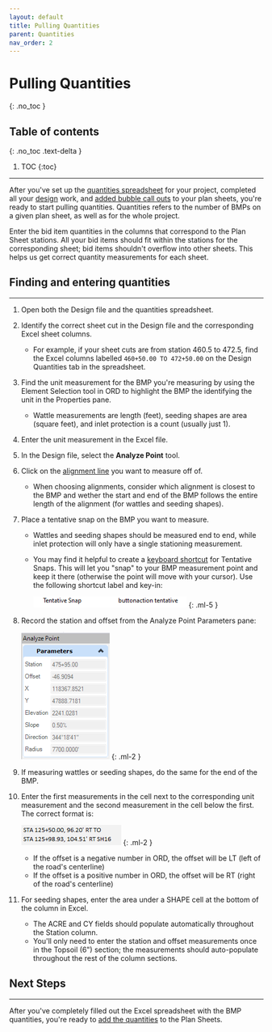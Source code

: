 ```yaml
---
layout: default
title: Pulling Quantities
parent: Quantities
nav_order: 2
---
```


# Pulling Quantities
{: .no_toc }

## Table of contents
{: .no_toc .text-delta }

1. TOC
{:toc}

---

After you've set up the [quantities spreadsheet] for your project, completed all your [design] work, and [added bubble call outs] to your plan sheets, you're ready to start pulling quantities. Quantities refers to the number of BMPs on a given plan sheet, as well as for the whole project. 

Enter the bid item quantities in the columns that correspond to the Plan Sheet stations. All your bid items should fit within the stations for the corresponding sheet; bid items shouldn't overflow into other sheets. This helps us get correct quantity measurements for each sheet.

## Finding and entering quantities
***

1. Open both the Design file and the quantities spreadsheet.
2. Identify the correct sheet cut in the Design file and the corresponding Excel sheet columns.
    - For example, if your sheet cuts are from station 460.5 to 472.5, find the Excel columns labelled `460+50.00 TO 472+50.00` on the Design Quantities tab in the spreadsheet.
3. Find the unit measurement for the BMP you're measuring by using the Element Selection tool in ORD to highlight the BMP the identifying the unit in the Properties pane.
    - Wattle measurements are length (feet), seeding shapes are area (square feet), and inlet protection is a count (usually just 1).
4. Enter the unit measurement in the Excel file.
3. In the Design file, select the **Analyze Point** tool.
4. Click on the [alignment line] you want to measure off of.
    - When choosing alignments, consider which alignment is closest to the BMP and wether the start and end of the BMP follows the entire length of the alignment (for wattles and seeding shapes).
5.  Place a tentative snap on the BMP you want to measure.
    - Wattles and seeding shapes should be measured end to end, while inlet protection will only have a single stationing measurement.
    - You may find it helpful to create a [keyboard shortcut] for Tentative Snaps. This will let you "snap" to your BMP measurement point and keep it there (otherwise the point will move with your cursor). Use the following shortcut label and key-in:

        ![](/assets/images/tentative-snap-shortcut.png)
        {: .ml-5 }

6. Record the station and offset from the Analyze Point Parameters pane:

    ![](/assets/images/analyze-point-parameters.png)
    {: .ml-2 }

7. If measuring wattles or seeding shapes, do the same for the end of the BMP.

8. Enter the first measurements in the cell next to the corresponding unit measurement and the second measurement in the cell below the first. The correct format is:

    ![](../assets/images/station-format.png)
    {: .ml-2 }

    - If the offset is a negative number in ORD, the offset will be LT (left of the road's centerline)
    - If the offset is a positive number in ORD, the offset will be RT (right of the road's centerline)

9. For seeding shapes, enter the area under a SHAPE cell at the bottom of the column in Excel.

    - The ACRE and CY fields should populate automatically throughout the Station column.
    - You'll only need to enter the station and offset measurements once in the Topsoil (6") section; the measurements should auto-populate throughout the rest of the column sections.

## Next Steps
***

After you've completely filled out the Excel spreadsheet with the BMP quantities, you're ready to [add the quantities] to the Plan Sheets.

[alignment line]: /knowledge-base/docs/glossary#alignment-line
[quantities spreadsheet]: /knowledge-base/docs/quantities_spreadsheet
[design]: /knowledge-base/docs/design-in-ord
[added bubble call outs]: /knowledge-base/docs/annotating-plan-sheets#adding-bubble-call-outs
[keyboard shortcut]: /knowledge-base/docs/ord-tips.html#creating-keyboard-shortcuts
[add the quantities]: /knowledge-base/docs/annotating-plan-sheets.html